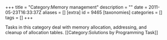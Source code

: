 +++
title = "Category:Memory management"
description = ""
date = 2011-05-23T16:33:37Z
aliases = []
[extra]
id = 9465
[taxonomies]
categories = []
tags = []
+++

Tasks in this category deal with memory allocation, addressing, and cleanup of allocation tables.
[[Category:Solutions by Programming Task]]
